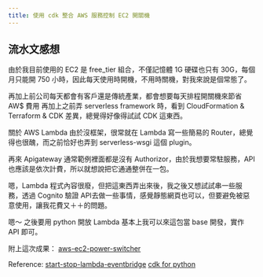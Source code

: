 ```yaml
---
title: 使用 cdk 整合 AWS 服務控制 EC2 開關機
---
```


## 流水文感想

由於我目前使用的 EC2 是 free_tier 組合，不僅記憶體 1G 硬碟也只有 30G，每個月只能開 750 小時，因此每天使用時開機，不用時關機，對我來說是個常態了。

再加上前公司每天都會有客戶還是傳統產業，都會想要每天排程開關機來節省 AW$ 費用
再加上之前弄 serverless framework 時，看到 CloudFormation & Terraform & CDK 差異，總覺得好像得試試 CDK 這東西。

關於 AWS Lambda 由於沒框架，很常就在 Lambda 寫一些簡易的 Router，總覺得也很醜，而之前恰好也弄到 serverless-wsgi 這個 plugin。

再來 Apigateway 通常範例裡面都是沒有 Authorizor，由於我想要常駐服務，API 也應該是依次計費，所以就想說把它通通整併在一包。

嗯，Lambda 程式內容很廢，但把這東西弄出來後，我之後又想試試串一些服務，透過 Cognito 驗證 API去做一些事情，感覺靜態網頁也可以，但要避免被惡意使用，讓我花費又＋＋的問題。

嗯～ 之後要用 python 開放 Lambda 基本上我可以來這包當 base 開發，實作 API 即可。

附上這次成果：
[aws-ec2-power-switcher](https://github.com/ShengChih/aws-ec2-power-switcher)

Reference:
[start-stop-lambda-eventbridge](https://aws.amazon.com/tw/premiumsupport/knowledge-center/start-stop-lambda-eventbridge/)
[cdk for python](https://docs.aws.amazon.com/cdk/api/v1/python/modules.html)